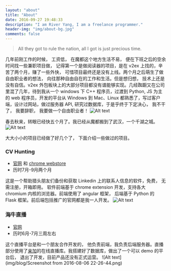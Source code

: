 ```yaml
---
layout: "about"
title: "About"
date: 2016-09-27 19:48:33
description: "I am River Yang, I am a freelance programmer."
header-img: "img/about-bg.jpg"
comments: false
---
```



>All they got to rule the nation, all I got is just precious time.

几年前刚工作的时候， 工资低， 在魔都这个地方生活不易， 便在下班之后的空余时间找一些兼职项目做， 记得第一个是做阅读器的项目，是在 v2ex 上找的，辛苦了两个月，赚了一些外快， 可惜项目最终还是没有上线。两个月之后萌生了做自由职业者的想法， 向往那种自由自在的工作和生活。但是想归想， 技术上还是没有自信。v2ex 外包板块上的大部分项目都没有谱能够实现。几经踟蹰又在公司里混了几年，待到我从一个 windows 下 C++ 程序员，过渡到 Python,  JS 为主的 web 程序员，开发的平台从 Windows 到 Mac、Linux 都熟悉了，写过客户端，设计过网站，做过服务器 API, 研究过数据库，于是乎终于下定决心， 我不干了， 我要辞职， 我要做一个自由职业者！
![Alt text](img/blog/FC59A967C29EA05F7D42853224DEF291.jpeg)

春去秋来，转眼已经快五个月了。我已经从魔都搬到了武汉，一个千湖之城。
![Alt text](img/blog/104294359.jpg)


大大小小的项目已经做了好几个了， 下面介绍一些做过的项目。

### CV Hunting
* [官网](http://www.cvhunting.com) 和 [chrome webstore](https://chrome.google.com/webstore/detail/cv-hunting/onjhjfmflpenlonkkipmnknbeikecoee)
* 历时7月-9月两个月

这是一个帮助猎头朋友们备份和获取 Linkedin 上的联系人信息的软件，免费， 无需注册，开箱即用。 软件前端基于 chrome extension 开发，支持各大 chromium 内核的浏览器。前端使用了 angular 框架， 后端基于 Python 的 Flask 框架。前后端包括推广的官网都是我一人开发。
![Alt text](img/blog/ss.png)

### 海牛直播
* [官网](http://www.51czd.cn/)
* 历时6月-7月三周左右

这个直播平台是和一个朋友合作开发的， 他负责前端，我负责后端服务器。直播部分使用了[亲加](http://gotlive.com.cn/)的在线直播库。我搭建好了数据库，做出了一个可以 demo 的平台后， 退出了开发，目前产品还没有正式运营。
![Alt text](img/blog/Screenshot from 2016-08-06 22-26-44.png)
